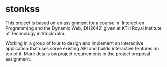 # stonkss
This project is based on an assignment for a course in 'Interaction Programming and the Dynamic Web, DH2642' given at KTH Royal Institute of Technology in Stockholm.

Working in a group of four to design and implement an interactive application that uses some existing API and builds interactive features on top of it. More details on project requirements in the project proposal assignment. 
